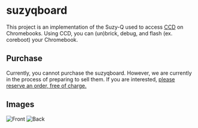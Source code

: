 # suzyqboard

This project is an implementation of the Suzy-Q used to access [CCD](https://chromium.googlesource.com/chromiumos/third_party/hdctools/+/main/docs/ccd.md) on Chromebooks.
Using CCD, you can (un)brick, debug, and flash (ex. coreboot) your Chromebook.

## Purchase

Currently, you cannot purchase the suzyqboard. However, we are currently in the process of preparing to sell them. If you are interested, [please reserve an order, free of charge.](https://forms.gle/YuXQzCxEkBkt8sEY9)

## Images

![Front](https://github.com/user-attachments/assets/99acff1a-34fd-402f-9ee5-5a3a9cd6f432)
![Back](https://github.com/user-attachments/assets/d1b7266d-fcde-4369-9b40-3eb7635923de)
